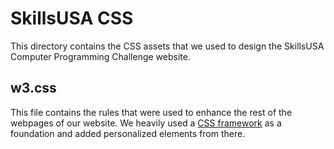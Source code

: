 # SkillsUSA CSS 

This directory contains the CSS assets that we used to design the SkillsUSA Computer Programming Challenge website.

## w3.css

This file contains the rules that were used to enhance the rest of the webpages of our website.  We heavily used a [CSS framework](https://www.w3schools.com/w3css/) as a foundation and added personalized elements from there.